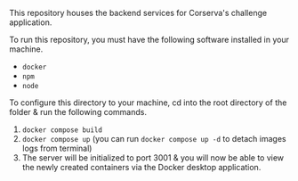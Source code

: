 This repository houses the backend services for Corserva's challenge application.

To run this repository, you must have the following software installed in your machine. 
  - `docker`
  - `npm`
  - `node`

To configure this directory to your machine, cd into the root directory of the folder & run the following commands. 

1. `docker compose build`
2. `docker compose up` (you can run `docker compose up -d` to detach images logs from terminal)
3. The server will be initialized to port 3001 & you will now be able to view the newly created containers via the Docker desktop application.
